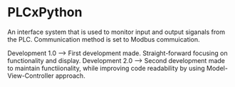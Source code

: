 # PLCxPython

An interface system that is used to monitor input and output siganals from the PLC. Communication method is set to Modbus commuication.

Development 1.0 --> First development made. Straight-forward focusing on functionality and display.
Development 2.0 --> Second development made to maintain functiionality, while improving code readability by using Model-View-Controller approach.
